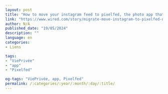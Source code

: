 ```yaml
---
layout: post
title: "How to move your instagram feed to pixelfed, the photo app that doesn't track your every move"
link: "https://www.wired.com/story/migrate-move-instagram-to-pixelfed-no-tracking-fediverse"
author: N/A
published_date: "19/05/2024"
description: ""
language: en
categories:
- Liens

tags:
- "ViePrivée"
- "app"
- "Pixelfed"

og-tags: "ViePrivée, app, Pixelfed"
permalink: /:categories/:year/:month/:day/:title/
---
```

